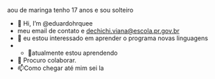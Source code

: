 aou de maringa tenho 17 anos e sou solteiro
- 👋 Hi, I’m @eduardohrquee
- meu email de contato e dechichi.viana@escola.pr.gov.br
- 👀 eu estou interessado em aprender o programa novas linguagens
- - 🌱atualmente estou aprendendo
- 💞️ Procuro colaborar.
- 📫Como chegar até mim sei la

<!---
eduardohrquee/eduardohrquee is a ✨ special ✨ repository because its `README.md` (this file) appears on your GitHub profile.
You can click the Preview link to take a look at your changes.
--->
